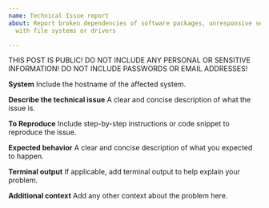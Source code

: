 ```yaml
---
name: Technical Issue report
about: Report broken dependencies of software packages, unresponsive services, problems
  with file systems or drivers

---
```


THIS POST IS PUBLIC!
DO NOT INCLUDE ANY PERSONAL OR SENSITIVE INFORMATION!
DO NOT INCLUDE PASSWORDS OR EMAIL ADDRESSES!


**System**
Include the hostname of the affected system.
 
**Describe the technical issue**
A clear and concise description of what the issue is.

**To Reproduce**
Include step-by-step instructions or code snippet to reproduce the issue.

**Expected behavior**
A clear and concise description of what you expected to happen.

**Terminal output**
If applicable, add terminal output to help explain your problem.

**Additional context**
Add any other context about the problem here.
